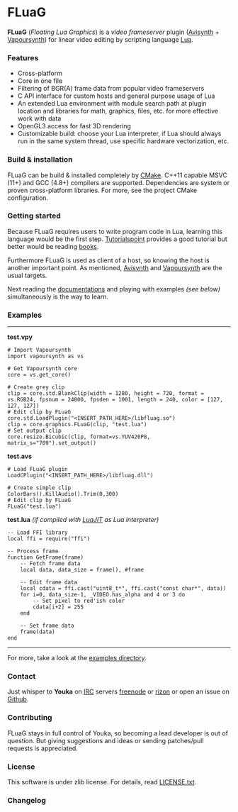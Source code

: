 # FLuaG
**FLuaG** (*Floating Lua Graphics*) is a *video frameserver* plugin ([Avisynth](http://avisynth.nl) + [Vapoursynth](http://www.vapoursynth.com/)) for linear video editing by scripting language [Lua](http://www.lua.org/).

### Features
- Cross-platform
- Core in one file
- Filtering of BGR(A) frame data from popular video frameservers
- C API interface for custom hosts and general purpose usage of Lua
- An extended Lua environment with module search path at plugin location and libraries for math, graphics, files, etc. for more effective work with data
- OpenGL3 access for fast 3D rendering
- Customizable build: choose your Lua interpreter, if Lua should always run in the same system thread, use specific hardware vectorization, etc.

### Build & installation
FLuaG can be build & installed completely by <a href="https://cmake.org/">CMake</a>. C++11 capable MSVC (11+) and GCC (4.8+) compilers are supported. Dependencies are system or proven cross-platform libraries. For more, see the project CMake configuration.

### Getting started
Because FLuaG requires users to write program code in Lua, learning this language would be the first step. [Tutorialspoint](http://www.tutorialspoint.com/lua/) provides a good tutorial but better would be reading [books](http://www.lua.org/docs.html#books).

Furthermore FLuaG is used as client of a host, so knowing the host is another important point. As mentioned, [Avisynth](http://avisynth.nl/index.php/Getting_started) and [Vapoursynth](http://www.vapoursynth.com/doc/gettingstarted.html) are the usual targets.

Next reading the [documentations](docs/) and playing with examples *(see below)* simultaneously is the way to learn.

### Examples
---
**test.vpy**

	# Import Vapoursynth
	import vapoursynth as vs

	# Get Vapoursynth core
	core = vs.get_core()

	# Create grey clip
	clip = core.std.BlankClip(width = 1280, height = 720, format = vs.RGB24, fpsnum = 24000, fpsden = 1001, length = 240, color = [127, 127, 127])
	# Edit clip by FLuaG
	core.std.LoadPlugin("<INSERT_PATH_HERE>/libfluag.so")
	clip = core.graphics.FLuaG(clip, "test.lua")
	# Set output clip
	core.resize.Bicubic(clip, format=vs.YUV420P8, matrix_s="709").set_output()

**test.avs**

	# Load FLuaG plugin
	LoadCPlugin("<INSERT_PATH_HERE>/libfluag.dll")

	# Create simple clip
	ColorBars().KillAudio().Trim(0,300)
	# Edit clip by FLuaG
	FLuaG("test.lua")

**test.lua** *(if compiled with [LuaJIT](http://luajit.org/luajit.html) as Lua interpreter)*

	-- Load FFI library
	local ffi = require("ffi")

	-- Process frame
	function GetFrame(frame)
		-- Fetch frame data
		local data, data_size = frame(), #frame

		-- Edit frame data
		local cdata = ffi.cast("uint8_t*", ffi.cast("const char*", data))
		for i=0, data_size-1, _VIDEO.has_alpha and 4 or 3 do
			-- Set pixel to red'ish color
			cdata[i+2] = 255
		end

		-- Set frame data
		frame(data)
	end
---
For more, take a look at the [examples directory](examples/).

### Contact
Just whisper to **Youka** on <a href="http://en.wikipedia.org/wiki/IRC">IRC</a> servers [freenode](https://www.freenode.net/) or [rizon](http://rizon.net/) or open an issue on [Github](https://github.com/Youka/FLuaG).

### Contributing
FLuaG stays in full control of Youka, so becoming a lead developer is out of question. But giving suggestions and ideas or sending patches/pull requests is appreciated.

### License
This software is under zlib license. For details, read [LICENSE.txt](LICENSE.txt).

### Changelog


